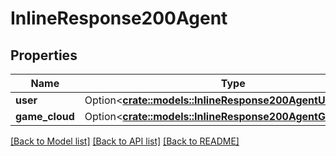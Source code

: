 # InlineResponse200Agent

## Properties

Name | Type | Description | Notes
------------ | ------------- | ------------- | -------------
**user** | Option<[**crate::models::InlineResponse200AgentUser**](inline_response_200_agent_user.md)> |  | [optional]
**game_cloud** | Option<[**crate::models::InlineResponse200AgentGameCloud**](inline_response_200_agent_game_cloud.md)> |  | [optional]

[[Back to Model list]](../README.md#documentation-for-models) [[Back to API list]](../README.md#documentation-for-api-endpoints) [[Back to README]](../README.md)


